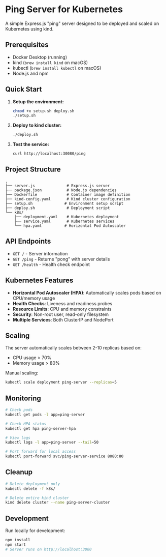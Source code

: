# Ping Server for Kubernetes

A simple Express.js "ping" server designed to be deployed and scaled on Kubernetes using kind.

## Prerequisites

- Docker Desktop (running)
- kind (`brew install kind` on macOS)
- kubectl (`brew install kubectl` on macOS)
- Node.js and npm

## Quick Start

1. **Setup the environment:**
   ```bash
   chmod +x setup.sh deploy.sh
   ./setup.sh
   ```

2. **Deploy to kind cluster:**
   ```bash
   ./deploy.sh
   ```

3. **Test the service:**
   ```bash
   curl http://localhost:30080/ping
   ```

## Project Structure

```
.
├── server.js              # Express.js server
├── package.json           # Node.js dependencies
├── Dockerfile             # Container image definition
├── kind-config.yaml       # Kind cluster configuration
├── setup.sh              # Environment setup script
├── deploy.sh              # Deployment script
└── k8s/
    ├── deployment.yaml    # Kubernetes deployment
    ├── service.yaml       # Kubernetes services
    └── hpa.yaml          # Horizontal Pod Autoscaler
```

## API Endpoints

- `GET /` - Server information
- `GET /ping` - Returns "pong" with server details
- `GET /health` - Health check endpoint

## Kubernetes Features

- **Horizontal Pod Autoscaler (HPA)**: Automatically scales pods based on CPU/memory usage
- **Health Checks**: Liveness and readiness probes
- **Resource Limits**: CPU and memory constraints
- **Security**: Non-root user, read-only filesystem
- **Multiple Services**: Both ClusterIP and NodePort

## Scaling

The server automatically scales between 2-10 replicas based on:
- CPU usage > 70%
- Memory usage > 80%

Manual scaling:
```bash
kubectl scale deployment ping-server --replicas=5
```

## Monitoring

```bash
# Check pods
kubectl get pods -l app=ping-server

# Check HPA status
kubectl get hpa ping-server-hpa

# View logs
kubectl logs -l app=ping-server --tail=50

# Port forward for local access
kubectl port-forward svc/ping-server-service 8080:80
```

## Cleanup

```bash
# Delete deployment only
kubectl delete -f k8s/

# Delete entire kind cluster
kind delete cluster --name ping-server-cluster
```

## Development

Run locally for development:
```bash
npm install
npm start
# Server runs on http://localhost:3000
```
